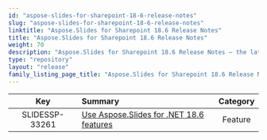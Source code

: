```yaml
---
id: "aspose-slides-for-sharepoint-18-6-release-notes"
slug: "aspose-slides-for-sharepoint-18-6-release-notes"
linktitle: "Aspose.Slides for Sharepoint 18.6 Release Notes"
title: "Aspose.Slides for Sharepoint 18.6 Release Notes"
weight: 70
description: "Aspose.Slides for Sharepoint 18.6 Release Notes – the latest updates and fixes."
type: "repository"
layout: "release"
family_listing_page_title: "Aspose.Slides for Sharepoint 18.6 Release Notes"
---
```


|**Key** |**Summary** |**Category** |
| :-: | :- | :-: |
|SLIDESSP-33261|[Use Aspose.Slides for .NET 18.6 features](/slides/net/release-notes/2018/aspose-slides-for-net-18-6-release-notes/)|Feature|

